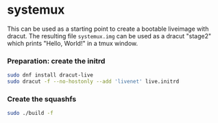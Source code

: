 # systemux

This can be used as a starting point to create a bootable liveimage with dracut.
The resulting file `systemux.img` can be used as a dracut "stage2" which prints "Hello, World!" in a tmux window.

### Preparation: create the initrd

```sh
sudo dnf install dracut-live
sudo dracut -f --no-hostonly --add 'livenet' live.initrd
```

### Create the squashfs

```sh
sudo ./build -f
```
